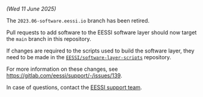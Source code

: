*(Wed 11 June 2025)*

The `2023.06-software.eessi.io` branch has been retired.

Pull requests to add software to the EESSI software layer should now target the `main` branch in this repository.

If changes are required to the scripts used to build the software layer,
they need to be made in the [`EESSI/software-layer-scripts`](https://github.com/EESSI/software-layer-scripts) repository.

For more information on these changes, see https://gitlab.com/eessi/support/-/issues/139.

In case of questions, contact the [EESSI support team](https://eessi.io/docs/support/).

